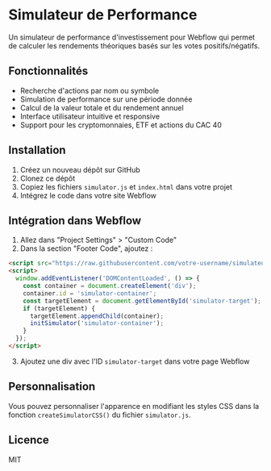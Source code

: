 # Simulateur de Performance

Un simulateur de performance d'investissement pour Webflow qui permet de calculer les rendements théoriques basés sur les votes positifs/négatifs.

## Fonctionnalités

- Recherche d'actions par nom ou symbole
- Simulation de performance sur une période donnée
- Calcul de la valeur totale et du rendement annuel
- Interface utilisateur intuitive et responsive
- Support pour les cryptomonnaies, ETF et actions du CAC 40

## Installation

1. Créez un nouveau dépôt sur GitHub
2. Clonez ce dépôt
3. Copiez les fichiers `simulator.js` et `index.html` dans votre projet
4. Intégrez le code dans votre site Webflow

## Intégration dans Webflow

1. Allez dans "Project Settings" > "Custom Code"
2. Dans la section "Footer Code", ajoutez :

```html
<script src="https://raw.githubusercontent.com/votre-username/simulateur-webflow/main/simulator.js"></script>
<script>
  window.addEventListener('DOMContentLoaded', () => {
    const container = document.createElement('div');
    container.id = 'simulator-container';
    const targetElement = document.getElementById('simulator-target');
    if (targetElement) {
      targetElement.appendChild(container);
      initSimulator('simulator-container');
    }
  });
</script>
```

3. Ajoutez une div avec l'ID `simulator-target` dans votre page Webflow

## Personnalisation

Vous pouvez personnaliser l'apparence en modifiant les styles CSS dans la fonction `createSimulatorCSS()` du fichier `simulator.js`.

## Licence

MIT 